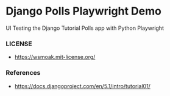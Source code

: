 # Django Polls Playwright Demo

UI Testing the Django Tutorial Polls app with Python Playwright

### LICENSE
* https://wsmoak.mit-license.org/

### References
* https://docs.djangoproject.com/en/5.1/intro/tutorial01/
